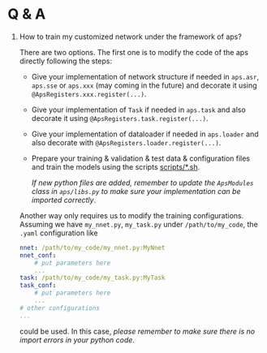 # Q & A

1. How to train my customized network under the framework of aps?

    There are two options. The first one is to modify the code of the aps directly following the steps:

    * Give your implementation of network structure if needed in `aps.asr`, `aps.sse` or `aps.xxx` (may coming in the future) and decorate it using `@ApsRegisters.xxx.register(...)`.
    * Give your implementation of `Task` if needed in `aps.task` and also decorate it using `@ApsRegisters.task.register(...)`.
    * Give your implementation of dataloader if needed in `aps.loader` and also decorate with `@ApsRegisters.loader.register(...)`.
    * Prepare your training & validation & test data & configuration files and train the models using the scripts [scripts/*.sh](../scripts).

        *If new python files are added, remember to update the `ApsModules` class in `aps/libs.py` to make sure your implementation can be imported correctly*.

    Another way only requires us to modify the training configurations. Assuming we have `my_nnet.py`, `my_task.py` under `/path/to/my_code`, the `.yaml` configuration like
    ```yaml
    nnet: /path/to/my_code/my_nnet.py:MyNnet
    nnet_conf:
        # put parameters here
        ...
    task: /path/to/my_code/my_task.py:MyTask
    task_conf:
        # put parameters here
        ...
    # other configurations
    ...
    ```
    could be used. In this case, *please remember to make sure there is no import errors in your python code*.
